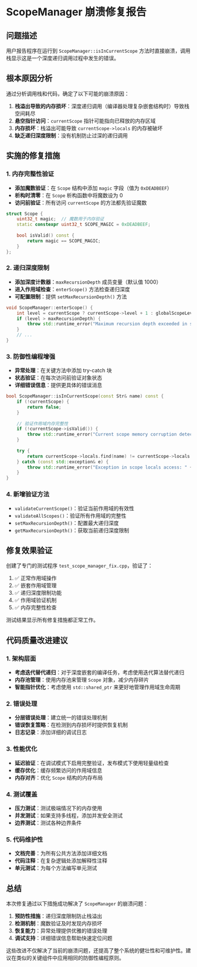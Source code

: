 # ScopeManager 崩溃修复报告

## 问题描述

用户报告程序在运行到 `ScopeManager::isInCurrentScope` 方法时直接崩溃，调用栈显示这是一个深度递归调用过程中发生的错误。

## 根本原因分析

通过分析调用栈和代码，确定了以下可能的崩溃原因：

1. **栈溢出导致的内存损坏**：深度递归调用（编译器处理复杂嵌套结构时）导致栈空间耗尽
2. **悬空指针访问**：`currentScope` 指针可能指向已释放的内存区域
3. **内存损坏**：栈溢出可能导致 `currentScope->locals` 的内存被破坏
4. **缺乏递归深度限制**：没有机制防止过深的递归调用

## 实施的修复措施

### 1. 内存完整性验证

- **添加魔数验证**：在 `Scope` 结构中添加 `magic` 字段（值为 `0xDEADBEEF`）
- **析构时清零**：在 `Scope` 析构函数中将魔数设为 0
- **访问前验证**：所有访问 `currentScope` 的方法都先验证魔数

```cpp
struct Scope {
    uint32_t magic;  // 魔数用于内存验证
    static constexpr uint32_t SCOPE_MAGIC = 0xDEADBEEF;
    
    bool isValid() const {
        return magic == SCOPE_MAGIC;
    }
};
```

### 2. 递归深度限制

- **添加深度计数器**：`maxRecursionDepth` 成员变量（默认值 1000）
- **进入作用域检查**：`enterScope()` 方法检查递归深度
- **可配置限制**：提供 `setMaxRecursionDepth()` 方法

```cpp
void ScopeManager::enterScope() {
    int level = currentScope ? currentScope->level + 1 : globalScopeLevel;
    if (level > maxRecursionDepth) {
        throw std::runtime_error("Maximum recursion depth exceeded in scope management");
    }
    // ...
}
```

### 3. 防御性编程增强

- **异常处理**：在关键方法中添加 try-catch 块
- **状态验证**：在每次访问前验证对象状态
- **详细错误信息**：提供更具体的错误消息

```cpp
bool ScopeManager::isInCurrentScope(const Str& name) const {
    if (!currentScope) {
        return false;
    }
    
    // 验证作用域内存完整性
    if (!currentScope->isValid()) {
        throw std::runtime_error("Current scope memory corruption detected in isInCurrentScope");
    }
    
    try {
        return currentScope->locals.find(name) != currentScope->locals.end();
    } catch (const std::exception& e) {
        throw std::runtime_error("Exception in scope locals access: " + std::string(e.what()));
    }
}
```

### 4. 新增验证方法

- `validateCurrentScope()`：验证当前作用域的有效性
- `validateAllScopes()`：验证所有作用域的完整性
- `setMaxRecursionDepth()`：配置最大递归深度
- `getMaxRecursionDepth()`：获取当前递归深度限制

## 修复效果验证

创建了专门的测试程序 `test_scope_manager_fix.cpp`，验证了：

1. ✅ 正常作用域操作
2. ✅ 嵌套作用域管理
3. ✅ 递归深度限制功能
4. ✅ 作用域验证机制
5. ✅ 内存完整性检查

测试结果显示所有修复措施都正常工作。

## 代码质量改进建议

### 1. 架构层面

- **考虑迭代替代递归**：对于深度嵌套的编译任务，考虑使用迭代算法替代递归
- **内存池管理**：使用内存池来管理 `Scope` 对象，减少内存碎片
- **智能指针优化**：考虑使用 `std::shared_ptr` 来更好地管理作用域生命周期

### 2. 错误处理

- **分层错误处理**：建立统一的错误处理机制
- **错误恢复策略**：在检测到内存损坏时提供恢复机制
- **日志记录**：添加详细的调试日志

### 3. 性能优化

- **延迟验证**：在调试模式下启用完整验证，发布模式下使用轻量级检查
- **缓存优化**：缓存频繁访问的作用域信息
- **内存对齐**：优化 `Scope` 结构的内存布局

### 4. 测试覆盖

- **压力测试**：测试极端情况下的内存使用
- **并发测试**：如果支持多线程，添加并发安全测试
- **边界测试**：测试各种边界条件

### 5. 代码维护性

- **文档完善**：为所有公共方法添加详细文档
- **代码注释**：在复杂逻辑处添加解释性注释
- **单元测试**：为每个方法编写单元测试

## 总结

本次修复通过以下措施成功解决了 `ScopeManager` 的崩溃问题：

1. **预防性措施**：递归深度限制防止栈溢出
2. **检测机制**：魔数验证及时发现内存损坏
3. **恢复能力**：异常处理提供优雅的错误处理
4. **调试支持**：详细错误信息帮助快速定位问题

这些改进不仅解决了当前的崩溃问题，还提高了整个系统的健壮性和可维护性。建议在类似的关键组件中应用相同的防御性编程原则。